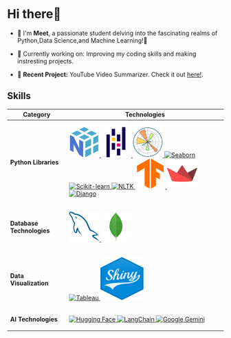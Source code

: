 # **Hi there**👋
- 🌟 I'm **Meet**, a passionate student delving into the fascinating realms of Python,Data Science,and Machine Learning!🚀

- 🔭 Currently working on: Improving my coding skills and making instresting projects.

- 📑 **Recent Project:** YouTube Video Summarizer. Check it out [here!](https://github.com/MeetShah9/YouTube_video_summary).

## Skills

| Category              | Technologies                                                                                                                                                                                                                   |
|-----------------------|-------------------------------------------------------------------------------------------------------------------------------------------------------------------------------------------------------------------------------------------|
| **Python Libraries** | <p align="left"> <a href="https://numpy.org/" target="_blank" rel="noreferrer"> <img src="https://raw.githubusercontent.com/devicons/devicon/master/icons/numpy/numpy-original.svg" alt="NumPy" width="70" height="70"/> </a> <a href="https://pandas.pydata.org/" target="_blank" rel="noreferrer"> <img src="https://raw.githubusercontent.com/devicons/devicon/master/icons/pandas/pandas-original.svg" alt="Pandas" width="70" height="70"/> </a> <a href="https://matplotlib.org/" target="_blank" rel="noreferrer"> <img src="https://raw.githubusercontent.com/devicons/devicon/master/icons/matplotlib/matplotlib-original.svg" alt="Matplotlib" width="70" height="70"/> </a> <a href="https://seaborn.pydata.org/" target="_blank" rel="noreferrer"> <img src="https://github.com/user-attachments/assets/eb9dbc3b-03ac-4af5-8ba4-4c2613ef3046" alt="Seaborn" width="70" height="70"/> </a> <a href="https://dev.scikit-learn.org/" target="_blank" rel="noreferrer"> <img src="https://github.com/user-attachments/assets/6bc9b99c-3d7e-406f-b4cb-c4e06ca079bc" alt="Scikit-learn" width="70" height="70"/> </a> <a href="https://www.nltk.org/" target="_blank" rel="noreferrer"> <img src="https://github.com/user-attachments/assets/da0c232b-6911-45c8-83ba-6983783854b6" alt="NLTK" width="70" height="70"/> </a> <a href="https://www.tensorflow.org/" target="_blank" rel="noreferrer"> <img src="https://raw.githubusercontent.com/devicons/devicon/master/icons/tensorflow/tensorflow-original.svg" alt="TensorFlow" width="70" height="70"/> </a> <a href="https://streamlit.io/" target="_blank" rel="noreferrer"> <img src="https://raw.githubusercontent.com/devicons/devicon/master/icons/streamlit/streamlit-original.svg" alt="Streamlit" width="70" height="70"/> </a> <a href="https://www.djangoproject.com/" target="_blank" rel="noreferrer"> <img src="https://github.com/user-attachments/assets/2e2b299a-7f96-4dfb-ae0a-78413c7ba68d" alt="Django" width="70" height="70"/> </a> </p> |
| **Database Technologies** | <p align="left"> <a href="https://dev.mysql.com/" target="_blank" rel="noreferrer"> <img src="https://raw.githubusercontent.com/devicons/devicon/master/icons/mysql/mysql-original.svg" alt="MySQL" width="70" height="70"/> </a> <a href="https://www.mongodb.com/" target="_blank" rel="noreferrer"> <img src="https://raw.githubusercontent.com/devicons/devicon/master/icons/mongodb/mongodb-original.svg" alt="MongoDB" width="70" height="70"/> </a> </p> |
| **Data Visualization** | <p align="left"> <a href="https://www.tableau.com/" target="_blank" rel="noreferrer"> <img src="https://github.com/user-attachments/assets/6435373c-e9fc-4621-be71-98067796620b" alt="Tableau" width="110" height="70"/> </a> <a href="https://shiny.rstudio.com/" target="_blank" rel="noreferrer"> <img src="https://raw.githubusercontent.com/rstudio/hex-stickers/master/PNG/shiny.png" alt="Shiny" width="100" height="100"/> </a> </p> |
| **AI Technologies**  | <p align="left"> <a href="https://huggingface.co/" target="_blank" rel="noreferrer"> <img src="https://huggingface.co/front/assets/huggingface_logo-noborder.svg" alt="Hugging Face" width="70" height="70"/> </a> <a href="https://www.langchain.com" target="_blank" rel="noreferrer"> <img src="https://github.com/MeetShah9/MeetShah9/assets/148629466/df889bc2-9e61-4a93-bd80-45b5950fbfef" alt="LangChain" width="130"/> </a> <a href="https://gemini.google.com/app" target="_blank" rel="noreferrer"> <img src="https://github.com/MeetShah9/MeetShah9/assets/148629466/46f07a2e-3e29-4f65-b9fa-ce5cd53d05c9" alt="Google Gemini" width="130"/> </a> </p> |



